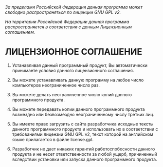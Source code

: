 *За пределами Российской Федерации данная программа может свободно распространяться по лиценции GNU GPL v2.*

*На территории Российской Федерации данная программа распространяется в соответствии с данным Лицензионным соглашением.*


ЛИЦЕНЗИОННОЕ СОГЛАШЕНИЕ
=======================

1. Устанавливая данный программный продукт, Вы автоматически принимаете условия данного лицензионного соглашения.

2. Вы можете устанавливать данную программу на любое число компьютеров неограниченное число раз.

3. Вы можете делать неограниченное число копий данного программного продукта.

4. Вы можете передавать копии данного программного продукта возмездно или безвозмездно неограниченному числу третьих лиц.

5. Вы имеете право загрузить с сайта разработчика исходные тексты данного программного продукта и использовать их в соответствии с требованиями лицензии GNU GPL v2, текст которой на английском языке прилагается в файле license.gpl.

6. Разработчик не дает никаких гарантий работоспобосности данного продукта и не несет ответственности за любой ущерб, причиненный вследствии установки или запуска данного программного продукта.
